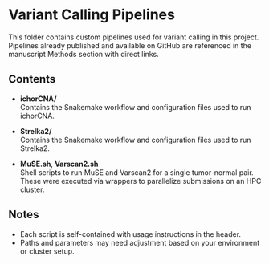 # Variant Calling Pipelines

This folder contains custom pipelines used for variant calling in this project. Pipelines already published and available on GitHub are referenced in the manuscript Methods section with direct links.

## Contents
- **ichorCNA/**  
   Contains the Snakemake workflow and configuration files used to run ichorCNA.
  
- **Strelka2/**  
   Contains the Snakemake workflow and configuration files used to run Strelka2.

- **MuSE.sh**, **Varscan2.sh**  
  Shell scripts to run MuSE and Varscan2 for a single tumor-normal pair. These were executed via wrappers to parallelize submissions on an HPC cluster.

## Notes

- Each script is self-contained with usage instructions in the header.
- Paths and parameters may need adjustment based on your environment or cluster setup.

